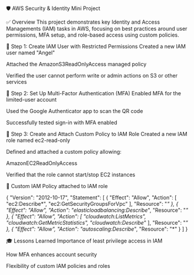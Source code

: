 🛡️ AWS Security & Identity Mini Project

✅ Overview
This project demonstrates key Identity and Access Managements (IAM) tasks in AWS, focusing on best practices around user permissions, MFA setup, and role-based access using custom policies.

🔐 Step 1: Create IAM User with Restricted Permissions
Created a new IAM user named "Angel"

Attached the AmazonS3ReadOnlyAccess managed policy

Verified the user cannot perform write or admin actions on S3 or other services


🔑 Step 2: Set Up Multi-Factor Authentication (MFA)
Enabled MFA for the limited-user account

Used the Google Authenticator app to scan the QR code

Successfully tested sign-in with MFA enabled


🎯 Step 3: Create and Attach Custom Policy to IAM Role
Created a new IAM role named ec2-read-only 

Defined and attached a custom policy allowing:

AmazonEC2ReadOnlyAccess

Verified that the role cannot start/stop EC2 instances


📄 Custom IAM Policy attached to IAM role


{
    "Version": "2012-10-17",
    "Statement": [
        {
            "Effect": "Allow",
            "Action": [
                "ec2:Describe*",
                "ec2:GetSecurityGroupsForVpc"
            ],
            "Resource": "*"
        },
        {
            "Effect": "Allow",
            "Action": "elasticloadbalancing:Describe*",
            "Resource": "*"
        },
        {
            "Effect": "Allow",
            "Action": [
                "cloudwatch:ListMetrics",
                "cloudwatch:GetMetricStatistics",
                "cloudwatch:Describe*"
            ],
            "Resource": "*"
        },
        {
            "Effect": "Allow",
            "Action": "autoscaling:Describe*",
            "Resource": "*"
        }
    ]
}

🎓 Lessons Learned
Importance of least privilege access in IAM

How MFA enhances account security

Flexibility of custom IAM policies and roles
